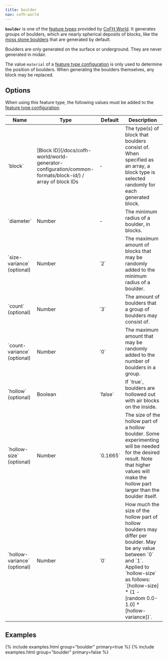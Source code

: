 ```yaml
---
title: boulder
nav: cofh-world
---
```


**`boulder`** is one of the [feature
types](/docs/cofh-world/world-generator-configuration/feature-types/) provided
by [CoFH World](/docs/cofh-world/). It generates groups of boulders, which are
nearly spherical deposits of blocks, like the [moss stone
boulders](https://minecraft.gamepedia.com/Generated_structures#Moss_stone_boulder)
that are generated by default.

Boulders are only generated on the surface or underground. They are never
generated in midair.

The value `material` of a [feature type
configuration](/docs/cofh-world/world-generator-configuration/feature-format/#feature-type-configuration)
is only used to determine the position of boulders. When generating the boulders
themselves, any block may be replaced.


Options
-------

When using this feature type, the following values must be added to the [feature
type
configuration](/docs/cofh-world/world-generator-configuration/feature-format/#feature-type-configuration).

<div class="uk-overflow-container">
    <table class="uk-table uk-table-striped uk-text-small">
        <thead>
            <tr>
                <th>Name</th>
                <th>Type</th>
                <th>Default</th>
                <th>Description</th>
            </tr>
        </thead>
        <tbody>
            <tr>
                <td markdown="span">`block`</td>
                <td markdown="span">
                    [Block ID](/docs/cofh-world/world-generator-configuration/common-formats/block-id/)
                    / array of block IDs
                </td>
                <td>-</td>
                <td markdown="span">
                    The type(s) of block that boulders consist of. When
                    specified as an array, a block type is selected randomly for
                    each generated block.
                </td>
            </tr>
            <tr>
                <td markdown="span">`diameter`</td>
                <td markdown="span">Number</td>
                <td markdown="span">-</td>
                <td markdown="span">
                    The minimum radius of a boulder, in blocks.
                </td>
            </tr>
            <tr>
                <td markdown="span">`size-variance` (optional)</td>
                <td markdown="span">Number</td>
                <td markdown="span">`2`</td>
                <td markdown="span">
                    The maximum amount of blocks that may be randomly added to
                    the minimum radius of a boulder.
                </td>
            </tr>
            <tr>
                <td markdown="span">`count` (optional)</td>
                <td markdown="span">Number</td>
                <td markdown="span">`3`</td>
                <td markdown="span">
                    The amount of boulders that a group of boulders may consist
                    of.
                </td>
            </tr>
            <tr>
                <td markdown="span">`count-variance` (optional)</td>
                <td markdown="span">Number</td>
                <td markdown="span">`0`</td>
                <td markdown="span">
                    The maximum amount that may be randomly added to the number
                    of boulders in a group.
                </td>
            </tr>
            <tr>
                <td markdown="span">`hollow` (optional)</td>
                <td markdown="span">Boolean</td>
                <td markdown="span">`false`</td>
                <td markdown="span">
                    If `true`, boulders are hollowed out with air blocks on the
                    inside.
                </td>
            </tr>
            <tr>
                <td markdown="span">`hollow-size` (optional)</td>
                <td markdown="span">Number</td>
                <td markdown="span">`0.1665`</td>
                <td markdown="span">
                    The size of the hollow part of a hollow boulder. Some
                    experimenting will be needed for the desired result. Note
                    that higher values will make the hollow part larger than the
                    boulder itself.
                </td>
            </tr>
            <tr>
                <td markdown="span">`hollow-variance` (optional)</td>
                <td markdown="span">Number</td>
                <td markdown="span">`0`</td>
                <td markdown="span">
                    How much the size of the hollow part of hollow boulders may
                    differ per boulder. May be any value between `0` and `1`.
                    Applied to `hollow-size` as follows:
                    `[hollow-size] * (1 - [random 0.0-1.0] * [hollow-variance])`.
                </td>
            </tr>
        </tbody>
    </table>
</div>


Examples
--------

{% include examples.html group="boulder" primary=true %}
{% include examples.html group="boulder" primary=false %}
